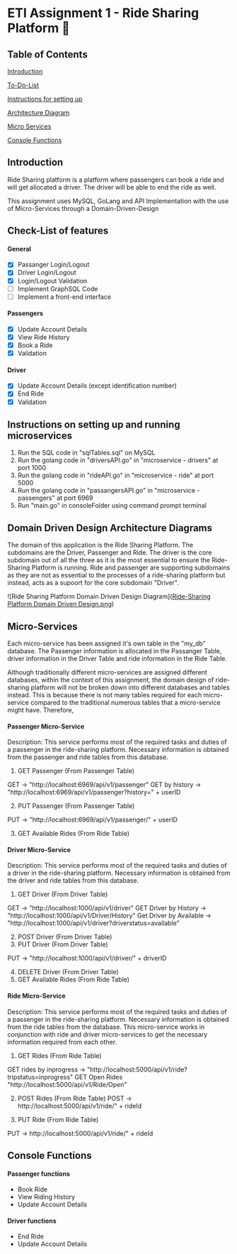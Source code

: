 # ETI Assignment 1 - Ride Sharing Platform 🚗
## Table of Contents  
[Introduction](#introduction)

[To-Do-List](#todolist)

[Instructions for setting up](#instructions)

[Architecture Diagram](#arcdiagram)

[Micro Services](#microservices)

[Console Functions](#confunc)

## Introduction

<a name="introduction"/>
Ride Sharing platform is a platform where passengers can book a ride and will get allocated a driver. The driver will be able to end the ride as well. 

This assignment uses MySQL, GoLang and API Implementation with the use of Micro-Services through a Domain-Driven-Design

<a name="todolist"/>

## Check-List of features

#### General

- [x] Passanger Login/Logout
- [x] Driver Login/Logout
- [x] Login/Logout Validation
- [ ] Implement GraphSQL Code
- [ ] Implement a front-end interface

#### Passengers

- [x] Update Account Details
- [x] View Ride History
- [x] Book a Ride
- [x] Validation

#### Driver

- [x] Update Account Details (except identification number)
- [x] End Ride
- [x] Validation

<a name="instructions"/>

## Instructions on setting up and running microservices

1. Run the SQL code in "sqlTables.sql" on MySQL
2. Run the golang code in "driversAPI.go" in "microservice - drivers" at port 1000
3. Run the golang code in "rideAPI.go" in "microservice - ride" at port 5000
4. Run the golang code in "passangersAPI.go" in "microservice - passengers" at port 6969
5. Run "main.go" in consoleFolder using command prompt terminal

<a name="arcdiagram"/>

## Domain Driven Design Architecture Diagrams

The domain of this application is the Ride Sharing Platform.
The subdomains are the Driver, Passenger and Ride. The driver is the core subdomain out of all the three as it is the most essential to ensure the Ride-Sharing Platform is running. Ride and passenger are supporting subdomains as they are not as essential to the processes of a ride-sharing platform but instead, acts as a supoort for the core subdomain "Driver".

![Ride Sharing Platform Domain Driven Design Diagram]([Ride-Sharing Platform Domain Driven Design.png](https://github.com/stopscratchingtables/ETI_Asg1/blob/main/Ride-Sharing%20Platform%20Domain%20Driven%20Design.png?raw=true))

<a name="microservices"/>

## Micro-Services

Each micro-service has been assigned it's own table in the "my_db" database.
The Passenger information is allocated in the Passanger Table, driver information in the Driver Table and ride information in the Ride Table.

Although traditionally different micro-services are assigned different databases, within the context of this assignment, the domain design of ride-sharing platform will not be broken down into different databases and tables instead. This is because there is not many tables required for each micro-service compared to the traditional numerous tables that a micro-service might have. Therefore, 

#### Passenger Micro-Service

Description:
This service performs most of the required tasks and duties of a passenger in the ride-sharing platform. Necessary information is obtained from the passenger and ride tables from this database.

1. GET Passenger (From Passenger Table)

GET -> "http://localhost:6969/api/v1/passenger"
GET by history -> "http://localhost:6969/api/v1/passenger?history=" + userID

2. PUT Passenger (From Passenger Table)

PUT -> "http://localhost:6969/api/v1/passenger/" + userID

3. GET Available Rides (From Ride Table)

#### Driver Micro-Service

Description:
This service performs most of the required tasks and duties of a driver in the ride-sharing platform. Necessary information is obtained from the driver and ride tables from this database.

1. GET Driver (From Driver Table)

GET -> "http://localhost:1000/api/v1/driver"
GET Driver by History -> "http://localhost:1000/api/v1/Driver/History"
Get Driver by Available -> "http://localhost:1000/api/v1/driver?driverstatus=available"

2. POST Driver (From Driver Table)
3. PUT Driver (From Driver Table)

PUT -> "http://localhost:1000/api/v1/driver/" + driverID

4. DELETE Driver (From Driver Table)
5. GET Available Rides (From Ride Table)

#### Ride Micro-Service

Description:
This service performs most of the required tasks and duties of a passenger in the ride-sharing platform. Necessary information is obtained from the ride tables from the database. This micro-service works in conjunction with ride and driver micro-services to get the necessary information required from each other.

1. GET Rides (From Ride Table)

GET rides by inprogress -> "http://localhost:5000/api/v1/ride?tripstatus=inprogress"
GET Open Rides "http://localhost:5000/api/v1/Ride/Open"

2. POST Rides (From Ride Table)
POST -> http://localhost:5000/api/v1/ride/" + rideId

3. PUT Ride (From Ride Table)

PUT -> http://localhost:5000/api/v1/ride/" + rideId

<a name="confunc"/>

## Console Functions

#### Passenger functions
- Book Ride
- View Riding History
- Update Account Details

#### Driver functions
- End Ride
- Update Account Details


